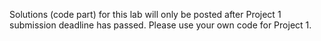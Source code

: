 Solutions (code part) for this lab will only be posted after Project 1 submission deadline has passed. Please use your own code for Project 1.